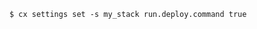 <!-- usedin: [ _includes/_inlines/Databases/common/database-management/database-management_control-your-rails-database-migrations.md] -->

```
$ cx settings set -s my_stack run.deploy.command true
```
